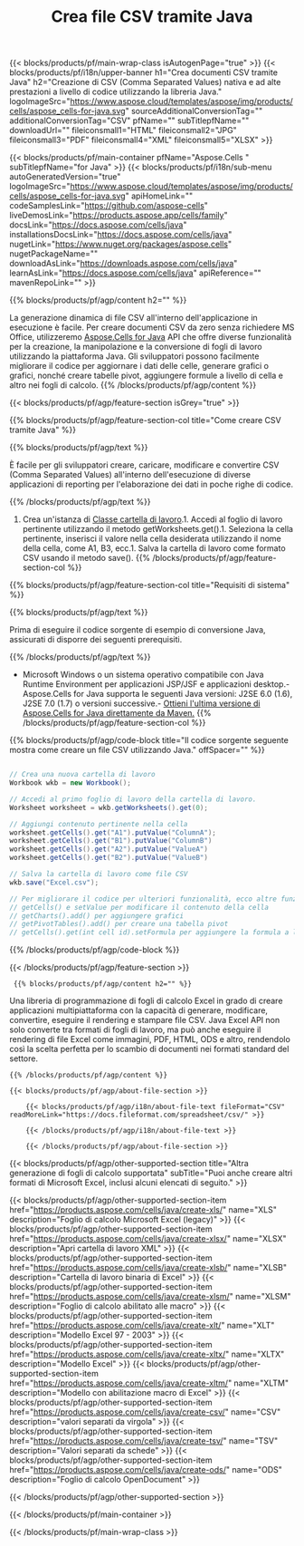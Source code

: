 ﻿---
title: Crea file CSV tramite Java 
url: /it/java/create-csv/ 
description: Java Codice di esempio per la generazione di documenti CSV. Utilizza questo codice per creare file CSV all'interno di un'applicazione desktop o web basata su Java.
---
{{< blocks/products/pf/main-wrap-class isAutogenPage="true" >}}
{{< blocks/products/pf/i18n/upper-banner h1="Crea documenti CSV tramite Java" h2="Creazione di CSV (Comma Separated Values) nativa e ad alte prestazioni a livello di codice utilizzando la libreria Java." logoImageSrc="https://www.aspose.cloud/templates/aspose/img/products/cells/aspose_cells-for-java.svg" sourceAdditionalConversionTag="" additionalConversionTag="CSV" pfName="" subTitlepfName="" downloadUrl="" fileiconsmall1="HTML" fileiconsmall2="JPG" fileiconsmall3="PDF" fileiconsmall4="XML" fileiconsmall5="XLSX" >}}

{{< blocks/products/pf/main-container pfName="Aspose.Cells " subTitlepfName="for Java" >}}
{{< blocks/products/pf/i18n/sub-menu autoGeneratedVersion="true" logoImageSrc="https://www.aspose.cloud/templates/aspose/img/products/cells/aspose_cells-for-java.svg" apiHomeLink="" codeSamplesLink="https://github.com/aspose-cells" liveDemosLink="https://products.aspose.app/cells/family" docsLink="https://docs.aspose.com/cells/java" installationsDocsLink="https://docs.aspose.com/cells/java" nugetLink="https://www.nuget.org/packages/aspose.cells" nugetPackageName="" downloadAsLink="https://downloads.aspose.com/cells/java" learnAsLink="https://docs.aspose.com/cells/java" apiReference="" mavenRepoLink="" >}}

{{% blocks/products/pf/agp/content h2="" %}}

 La generazione dinamica di file CSV all'interno dell'applicazione in esecuzione è facile. Per creare documenti CSV da zero senza richiedere MS Office, utilizzeremo
 [Aspose.Cells for Java](https://products.aspose.com/cells/java) 
 API che offre diverse funzionalità per la creazione, la manipolazione e la conversione di fogli di lavoro utilizzando la piattaforma Java. Gli sviluppatori possono facilmente migliorare il codice per aggiornare i dati delle celle, generare grafici o grafici, nonché creare tabelle pivot, aggiungere formule a livello di cella e altro nei fogli di calcolo.
{{% /blocks/products/pf/agp/content %}}

{{< blocks/products/pf/agp/feature-section isGrey="true" >}}

{{% blocks/products/pf/agp/feature-section-col title="Come creare CSV tramite Java" %}}

{{% blocks/products/pf/agp/text %}}

 È facile per gli sviluppatori creare, caricare, modificare e convertire CSV (Comma Separated Values) all'interno dell'esecuzione di diverse applicazioni di reporting per l'elaborazione dei dati in poche righe di codice.

{{% /blocks/products/pf/agp/text %}}

1. Crea un'istanza di [Classe cartella di lavoro](https://apireference.aspose.com/cells/java/com.aspose.cells/Workbook).1. Accedi al foglio di lavoro pertinente utilizzando il metodo getWorksheets.get().1. Seleziona la cella pertinente, inserisci il valore nella cella desiderata utilizzando il nome della cella, come A1, B3, ecc.1. Salva la cartella di lavoro come formato CSV usando il metodo save().
{{% /blocks/products/pf/agp/feature-section-col %}}

{{% blocks/products/pf/agp/feature-section-col title="Requisiti di sistema" %}}

{{% blocks/products/pf/agp/text %}}

Prima di eseguire il codice sorgente di esempio di conversione Java, assicurati di disporre dei seguenti prerequisiti.  

{{% /blocks/products/pf/agp/text %}}

- Microsoft Windows o un sistema operativo compatibile con Java Runtime Environment per applicazioni JSP/JSF e applicazioni desktop.- Aspose.Cells for Java supporta le seguenti Java versioni: J2SE 6.0 (1.6), J2SE 7.0 (1.7) o versioni successive.- [Ottieni l'ultima versione di Aspose.Cells for Java direttamente da Maven.](https://docs.aspose.com/cells/java/installation/) 
{{% /blocks/products/pf/agp/feature-section-col %}}

{{% blocks/products/pf/agp/code-block title="Il codice sorgente seguente mostra come creare un file CSV utilizzando Java." offSpacer="" %}}

```cs

// Crea una nuova cartella di lavoro
Workbook wkb = new Workbook();

// Accedi al primo foglio di lavoro della cartella di lavoro.
Worksheet worksheet = wkb.getWorksheets().get(0);

// Aggiungi contenuto pertinente nella cella
worksheet.getCells().get("A1").putValue("ColumnA");
worksheet.getCells().get("B1").putValue("ColumnB")
worksheet.getCells().get("A2").putValue("ValueA")
worksheet.getCells().get("B2").putValue("ValueB")

// Salva la cartella di lavoro come file CSV
wkb.save("Excel.csv"); 

// Per migliorare il codice per ulteriori funzionalità, ecco altre funzioni
// getCells() e setValue per modificare il contenuto della cella
// getCharts().add() per aggiungere grafici
// getPivotTables().add() per creare una tabella pivot
// getCells().get(int cell id).setFormula per aggiungere la formula a livello di cella


```

{{% /blocks/products/pf/agp/code-block %}}

{{< /blocks/products/pf/agp/feature-section >}}

<!-- aboutfile Starts -->

     
     {{% blocks/products/pf/agp/content h2="" %}}

 Una libreria di programmazione di fogli di calcolo Excel in grado di creare applicazioni multipiattaforma con la capacità di generare, modificare, convertire, eseguire il rendering e stampare file CSV. Java Excel API non solo converte tra formati di fogli di lavoro, ma può anche eseguire il rendering di file Excel come immagini, PDF, HTML, ODS e altro, rendendolo così la scelta perfetta per lo scambio di documenti nei formati standard del settore.



    {{% /blocks/products/pf/agp/content %}}

    {{< blocks/products/pf/agp/about-file-section >}}

        {{< blocks/products/pf/agp/i18n/about-file-text fileFormat="CSV" readMoreLink="https://docs.fileformat.com/spreadsheet/csv/" >}}

        {{< /blocks/products/pf/agp/i18n/about-file-text >}}

        {{< /blocks/products/pf/agp/about-file-section >}}

          

<!-- aboutfile Ends -->

{{< blocks/products/pf/agp/other-supported-section title="Altra generazione di fogli di calcolo supportata" subTitle="Puoi anche creare altri formati di Microsoft Excel, inclusi alcuni elencati di seguito." >}}

{{< blocks/products/pf/agp/other-supported-section-item href="https://products.aspose.com/cells/java/create-xls/" name="XLS" description="Foglio di calcolo Microsoft Excel (legacy)" >}} 
{{< blocks/products/pf/agp/other-supported-section-item href="https://products.aspose.com/cells/java/create-xlsx/" name="XLSX" description="Apri cartella di lavoro XML" >}} 
{{< blocks/products/pf/agp/other-supported-section-item href="https://products.aspose.com/cells/java/create-xlsb/" name="XLSB" description="Cartella di lavoro binaria di Excel" >}} 
{{< blocks/products/pf/agp/other-supported-section-item href="https://products.aspose.com/cells/java/create-xlsm/" name="XLSM" description="Foglio di calcolo abilitato alle macro" >}} 
{{< blocks/products/pf/agp/other-supported-section-item href="https://products.aspose.com/cells/java/create-xlt/" name="XLT" description="Modello Excel 97 - 2003" >}} 
{{< blocks/products/pf/agp/other-supported-section-item href="https://products.aspose.com/cells/java/create-xltx/" name="XLTX" description="Modello Excel" >}} 
{{< blocks/products/pf/agp/other-supported-section-item href="https://products.aspose.com/cells/java/create-xltm/" name="XLTM" description="Modello con abilitazione macro di Excel" >}} 
{{< blocks/products/pf/agp/other-supported-section-item href="https://products.aspose.com/cells/java/create-csv/" name="CSV" description="valori separati da virgola" >}} 
{{< blocks/products/pf/agp/other-supported-section-item href="https://products.aspose.com/cells/java/create-tsv/" name="TSV" description="Valori separati da schede" >}} 
{{< blocks/products/pf/agp/other-supported-section-item href="https://products.aspose.com/cells/java/create-ods/" name="ODS" description="Foglio di calcolo OpenDocument" >}} 

{{< /blocks/products/pf/agp/other-supported-section >}}

{{< /blocks/products/pf/main-container >}}
    
{{< /blocks/products/pf/main-wrap-class >}}
